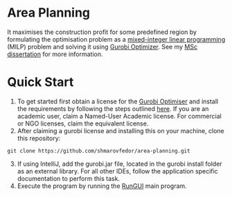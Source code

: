 # Area Planning

It maximises the construction profit for some predefined region by formulating the optimisation problem as a [mixed-integer linear programming](https://en.wikipedia.org/wiki/Linear_programming#Integer_unknowns) (MILP) problem and solving it using [Gurobi Optimizer](https://www.gurobi.com/). See my [MSc dissertation](https://shmarov.com/files/fedor-shmarov-msc-dissertation.pdf) for more information.

# Quick Start
1. To get started first obtain a license for the [Gurobi Optimiser](https://www.gurobi.com/) and install the requirements by following the steps outlined [here](https://support.gurobi.com/hc/en-us/articles/14799677517585-Getting-Started-with-Gurobi-Optimizer). If you are an academic user, claim a Named-User Academic license. For commercial or NGO licenses, claim the equivalent license.
2. After claiming a gurobi license and installing this on your machine, clone this repository:
```shell
git clone https://github.com/shmarovfedor/area-planning.git
```
3. If using IntelliJ, add the gurobi.jar file, located in the gurobi install folder as an external library. For all other IDEs, follow the application specific documentation to perform this task.
4. Execute the program by running the [RunGUI](src/shmarovfedor/areaplanning/graphics/use/RunGUI.java) main program.